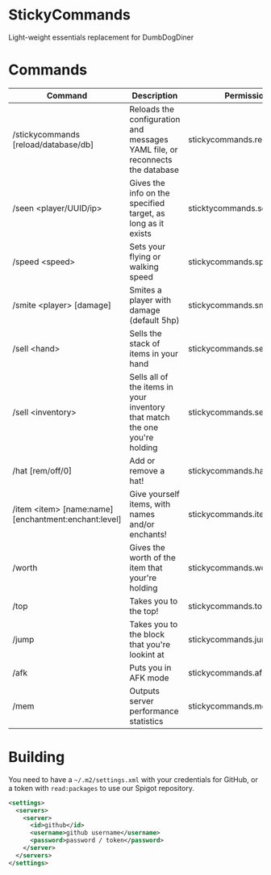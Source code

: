 # StickyCommands
Light-weight essentials replacement for DumbDogDiner

# Commands
| Command | Description | Permission |
| --- | --- | --- |
| /stickycommands [reload/database/db] | Reloads the configuration and messages YAML file, or reconnects the database | stickycommands.reload |
| /seen <player/UUID/ip> | Gives the info on the specified target, as long as it exists | sticktycommands.seen |
| /speed \<speed> | Sets your flying or walking speed | stickycommands.speed |
| /smite \<player> [damage] | Smites a player with damage (default 5hp) | stickycommands.smite |
| /sell \<hand> | Sells the stack of items in your hand | stickycommands.sell.hand |
| /sell \<inventory> | Sells all of the items in your inventory that match the one you're holding | stickycommands.sell.inventory |
| /hat [rem/off/0] | Add or remove a hat! | stickycommands.hat |
| /item \<item> [name:name] [enchantment:enchant:level] | Give yourself items, with names and/or enchants! | stickycommands.item |
| /worth | Gives the worth of the item that your're holding | stickycommands.worth |
| /top | Takes you to the top! | stickycommands.top |
| /jump | Takes you to the block that you're lookint at | stickycommands.jump |
| /afk | Puts you in AFK mode | stickycommands.afk |
| /mem | Outputs server performance statistics | stickycommands.memory |

# Building

You need to have a `~/.m2/settings.xml` with your credentials for GitHub, or a token with `read:packages` to use our Spigot repository.

```xml
<settings>
  <servers>
    <server>
      <id>github</id>
      <username>github username</username>
      <password>password / token</password>
    </server>
  </servers>
</settings>
```